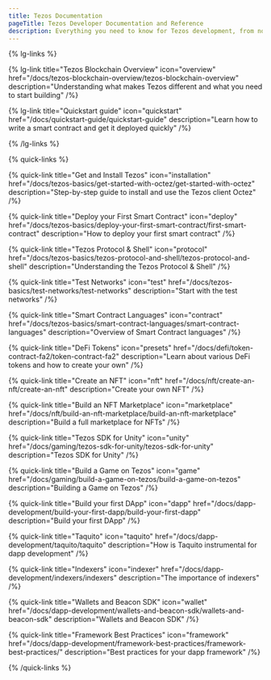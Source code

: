 ```yaml
---
title: Tezos Documentation
pageTitle: Tezos Developer Documentation and Reference
description: Everything you need to know for Tezos development, from novice to expert. Learn how to build your next Game, NFT, or DeFi dapp here. Learn how to launch a Tezos baker or implement smart rollups on Tezos.
---
```


{% lg-links %}

{% lg-link title="Tezos Blockchain Overview" icon="overview" href="/docs/tezos-blockchain-overview/tezos-blockchain-overview" description="Understanding what makes Tezos different and what you need to start building" /%}

{% lg-link title="Quickstart guide" icon="quickstart" href="/docs/quickstart-guide/quickstart-guide" description="Learn how to write a smart contract and get it deployed quickly" /%}

{% /lg-links %}

{% quick-links %}

{% quick-link title="Get and Install Tezos" icon="installation" href="/docs/tezos-basics/get-started-with-octez/get-started-with-octez" description="Step-by-step guide to install and use the Tezos client Octez" /%}

{% quick-link title="Deploy your First Smart Contract" icon="deploy" href="/docs/tezos-basics/deploy-your-first-smart-contract/first-smart-contract" description="How to deploy your first smart contract" /%}

{% quick-link title="Tezos Protocol & Shell" icon="protocol" href="/docs/tezos-basics/tezos-protocol-and-shell/tezos-protocol-and-shell" description="Understanding the Tezos Protocol & Shell" /%}

{% quick-link title="Test Networks" icon="test" href="/docs/tezos-basics/test-networks/test-networks" description="Start with the test networks" /%}

{% quick-link title="Smart Contract Languages" icon="contract" href="/docs/tezos-basics/smart-contract-languages/smart-contract-languages" description="Overview of Smart Contract languages" /%}

{% quick-link title="DeFi Tokens" icon="presets" href="/docs/defi/token-contract-fa2/token-contract-fa2" description="Learn about various DeFi tokens and how to create your own" /%}

{% quick-link title="Create an NFT" icon="nft" href="/docs/nft/create-an-nft/create-an-nft" description="Create your own NFT" /%}

{% quick-link title="Build an NFT Marketplace" icon="marketplace" href="/docs/nft/build-an-nft-marketplace/build-an-nft-marketplace" description="Build a full marketplace for NFTs" /%}

{% quick-link title="Tezos SDK for Unity" icon="unity" href="/docs/gaming/tezos-sdk-for-unity/tezos-sdk-for-unity" description="Tezos SDK for Unity" /%}

{% quick-link title="Build a Game on Tezos" icon="game" href="/docs/gaming/build-a-game-on-tezos/build-a-game-on-tezos" description="Building a Game on Tezos" /%}

{% quick-link title="Build your first DApp" icon="dapp" href="/docs/dapp-development/build-your-first-dapp/build-your-first-dapp" description="Build your first DApp" /%}

{% quick-link title="Taquito" icon="taquito" href="/docs/dapp-development/taquito/taquito" description="How is Taquito instrumental for dapp development" /%}

{% quick-link title="Indexers" icon="indexer" href="/docs/dapp-development/indexers/indexers" description="The importance of indexers" /%}

{% quick-link title="Wallets and Beacon SDK" icon="wallet" href="/docs/dapp-development/wallets-and-beacon-sdk/wallets-and-beacon-sdk" description="Wallets and Beacon SDK" /%}

{% quick-link title="Framework Best Practices" icon="framework" href="/docs/dapp-development/framework-best-practices/framework-best-practices/" description="Best practices for your dapp framework" /%}

{% /quick-links %}
